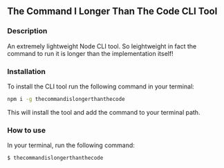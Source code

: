 ## The Command I Longer Than The Code CLI Tool

### Description

An extremely lightweight Node CLI tool. So leightweight in fact the command to run it is longer than the implementation itself!

### Installation

To install the CLI tool run the following command in your terminal:

```bash
npm i -g thecommandislongerthanthecode
```
This will install the tool and add the command to your terminal path. 

### How to use

In your terminal, run the following command:

```bash
$ thecommandislongerthanthecode
```


